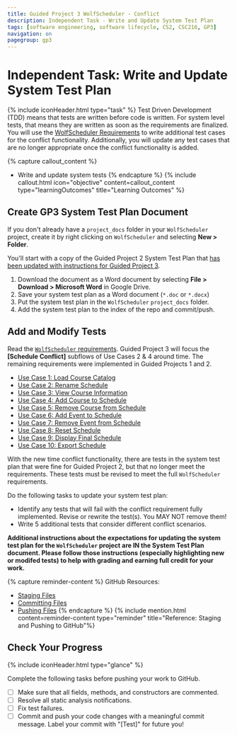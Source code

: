 ```yaml
---
title: Guided Project 3 WolfScheduler - Conflict
description: Independent Task - Write and Update System Test Plan
tags: [software engineering, software lifecycle, CS2, CSC216, GP3]
navigation: on
pagegroup: gp3
---
```


# Independent Task: Write and Update System Test Plan
{% include iconHeader.html type="task" %}
Test Driven Development (TDD) means that tests are written before code is written.  For system level tests, that means they are written as soon as the requirements are finalized. You will use the [WolfScheduler Requirements](../wolf-scheduler/ws-requirements) to write additional test cases for the conflict functionality.  Additionally, you will update any test cases that are no longer appropriate once the conflict functionality is added. 

{% capture callout_content %}
  * Write and update system tests
{% endcapture %}
{% include callout.html icon="objective" content=callout_content type="learningOutcomes" title="Learning Outcomes" %}


## Create GP3 System Test Plan Document
If you don't already have a `project_docs` folder in your `WolfScheduler` project, create it by right clicking on `WolfScheduler` and selecting **New > Folder**. 

You'll start with a copy of the Guided Project 2 System Test Plan that [has been updated with instructions for Guided Project 3](https://docs.google.com/document/d/1tMpkfJVXFHG4XOVE-9Vtj-qNVbM9cgrQfgpf626_600/edit?usp=sharing).  

  1. Download the document as a Word document by selecting **File > Download > Microsoft Word** in Google Drive.
  2. Save your system test plan as a Word document (`*.doc` or `*.docx`) 
  3. Put the system test plan in the `WolfScheduler` `project_docs` folder. 
  4. Add the system test plan to the index of the repo and commit/push.  


## Add and Modify Tests
Read the [`WolfScheduler` requirements](../wolf-scheduler/ws-requirements).  Guided Project 3 will focus the **[Schedule Conflict]** subflows of Use Cases 2 & 4 around time.  The remaining requirements were implemented in Guided Projects 1 and 2.
  
  * [Use Case 1: Load Course Catalog](../wolf-scheduler/ws-requirements#uc1)
  * [Use Case 2: Rename Schedule](../wolf-scheduler/ws-requirements#uc2)
  * [Use Case 3: View Course Information](../wolf-scheduler/ws-requirements#uc3)
  * [Use Case 4: Add Course to Schedule](../wolf-scheduler/ws-requirements#uc4)
  * [Use Case 5: Remove Course from Schedule](../wolf-scheduler/ws-requirements#uc5)
  * [Use Case 6: Add Event to Schedule](../wolf-scheduler/ws-requirements#uc6)
  * [Use Case 7: Remove Event from Schedule](../wolf-scheduler/ws-requirements#uc7)
  * [Use Case 8: Reset Schedule](../wolf-scheduler/ws-requirements#uc8)
  * [Use Case 9: Display Final Schedule](../wolf-scheduler/ws-requirements#uc9)
  * [Use Case 10: Export Schedule](../wolf-scheduler/ws-requirements#uc10)

With the new time conflict functionality, there are tests in the system test plan that were fine for Guided Project 2, but that no longer meet the requirements.  These tests must be revised to meet the full `WolfScheduler` requirements.

Do the following tasks to update your system test plan:

  * Identify any tests that will fail with the conflict requirement fully implemented. Revise or rewrite the test(s).  You MAY NOT remove them!
  * Write 5 additional tests that consider different conflict scenarios.
  
**Additional instructions about the expectations for updating the system test plan for the `WolfScheduler` project are IN the System Test Plan document.  Please follow those instructions (especially highlighting new or modifed tests) to help with grading and earning full credit for your work.**
  

{% capture reminder-content %} 
GitHub Resources:

  * [Staging Files](https://pages.github.ncsu.edu/engr-csc-software-development/practices-tools/git/git-staging)
  * [Committing Files](https://pages.github.ncsu.edu/engr-csc-software-development/practices-tools/git/git-commit)
  * [Pushing Files](https://pages.github.ncsu.edu/engr-csc-software-development/practices-tools/git/git-push)
{% endcapture %} {% include mention.html content=reminder-content type="reminder" title="Reference: Staging and Pushing to GitHub"%} 
## Check Your Progress
{% include iconHeader.html type="glance" %}

Complete the following tasks before pushing your work to GitHub.

  - [ ] Make sure that all fields, methods, and constructors are commented.
  - [ ] Resolve all static analysis notifications.
  - [ ] Fix test failures.
  - [ ] Commit and push your code changes with a meaningful commit message.  Label your commit with "[Test]" for future you!
